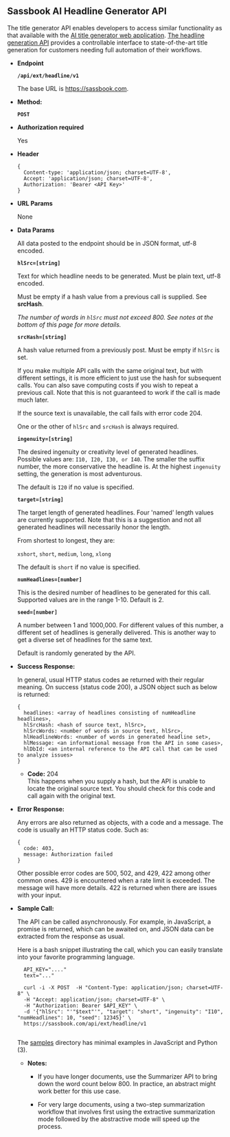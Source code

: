 **Sassbook AI Headline Generator API**
----
  The title generator API enables developers to access similar functionality as that available
   with the [AI title generator web application](https://sassbook.com/ai-headline-generator
   "AI headline generator for automatic title, headline, or tagline generation with AI").
  [The headline generation API](https://sassbook.com/ai-headline-generator-api
"Sassbook AI Headline Generator API is the most advanced API for automatic headline generation.") provides
a controllable interface to state-of-the-art title generation for customers needing
full automation of their workflows.
  
* **Endpoint**

  __`/api/ext/headline/v1`__
  
  The base URL is https://sassbook.com.

* **Method:**
  
  
  __`POST`__
  
*  **Authorization required**  

  
   Yes
  
*  **Header**


  
    ```
    {
      Content-type: 'application/json; charset=UTF-8',
      Accept: 'application/json; charset=UTF-8',
      Authorization: 'Bearer <API Key>'
    }
    ```

*  **URL Params**

    None


* **Data Params**

  
    All data posted to the endpoint should be in JSON format, utf-8 encoded.
    
    
    
    __`hlSrc=[string]`__
    
    Text for which headline needs to be generated. Must be plain text, utf-8 encoded.
    
    Must be empty if a hash value from a previous call is supplied. See **srcHash**.
    
    _The number of words in `hlSrc` must not exceed 800. See notes at the bottom of this page for more details._
        
    __`srcHash=[string]`__
    
    A hash value returned from a previously post. Must be empty if `hlSrc` is set.
    
    If you make multiple API calls with the same original text, but with different
    settings, it is more efficient to just use the hash for subsequent calls. You
    can also save computing costs if you wish to repeat a previous call. Note 
    that this is not guaranteed to work if the call is made much later.
    
    If the source text is unavailable, the call fails with error code 204.
    
    One or the other of `hlSrc` and `srcHash` is always required.
  
  
    __`ingenuity=[string]`__
        
    The desired ingenuity or creativity level of generated headlines. Possible values are: `I10, I20, I30, or I40`.
    The smaller the suffix number, the more conservative the headline is. At the highest `ingenuity` setting,
    the generation is most adventurous.
    
    The default is `I20` if no value is specified.
    
    
    __`target=[string]`__
        
    The target length of generated headlines. Four 'named' length values are currently supported. Note that
    this is a suggestion and not all generated headlines will necessarily honor the length.
    
    From shortest to longest, they are:
    
    `xshort`, `short`, `medium`, `long`, `xlong`
    
    The default is `short` if no value is specified.
        
    __`numHeadlines=[number]`__
        
    This is the desired number of headlines to be generated for this call. Supported values are in the range
    1-10. Default is 2.
    
    __`seed=[number]`__
        
    A number between 1 and 1000,000. For different values of this number, a different set of headlines
    is generally delivered. This is another way to get a diverse set of headlines for the same text.
    
    Default is randomly generated by the API.

* **Success Response:**
  
  In general, usual HTTP status codes ae returned with their regular meaning. On success
  (status code 200), a JSON object such as below is returned:
  
    ```
    {
      headlines: <array of headlines consisting of numHeadline headlines>,
      hlSrcHash: <hash of source text, hlSrc>,
      hlSrcWords: <number of words in source text, hlSrc>,
      hlHeadlineWords: <number of words in generated headline set>,
      hlMessage: <an informational message from the API in some cases>,
      hlDbId: <an internal reference to the API call that can be used to analyze issues>
    }
    ```
    

  * **Code:** 204 <br />
    This happens when you supply a hash, but the API is unable to locate the original
    source text. You should check for this code and call again with the original text.
 
* **Error Response:**

  Any errors are also returned as objects, with a code and a message. The code is usually
  an HTTP status code. Such as:
  
  ```
  {
    code: 403,
    message: Authorization failed
  }
  ```
    
    Other possible error codes are 500, 502, and 429, 422 among other common ones. 429 is encountered
    when a rate limit is exceeded. The message will have more details. 422 is returned when there are
    issues with your input.


* **Sample Call:**

  The API can be called asynchronously. For example, in JavaScript, a promise is returned, which 
  can be awaited on, and JSON data can be extracted from the response as usual.
  
  Here is a bash snippet illustrating the call, which you can easily translate into your favorite
  programming language.
  
  ```
    API_KEY="...."
    text="..."
    
    curl -i -X POST  -H "Content-Type: application/json; charset=UTF-8" \
    -H "Accept: application/json; charset=UTF-8" \
    -H "Authorization: Bearer $API_KEY" \
    -d '{"hlSrc": "'"$text"'", "target": "short", "ingenuity": "I10", "numHeadlines": 10, "seed": 12345}' \
    https://sassbook.com/api/ext/headline/v1
   
    ```
    
    The [samples](./samples) directory has minimal examples in JavaScript and Python (3).
    
  * **Notes:**

    * If you have longer documents, use the Summarizer API to bring down the word count below 800. In
    practice, an abstract might work better for this use case.
    
    * For very large documents, using a two-step summarization workflow that involves
    first using the extractive summarization mode followed by the abstractive mode
    will speed up the process.
    
    
